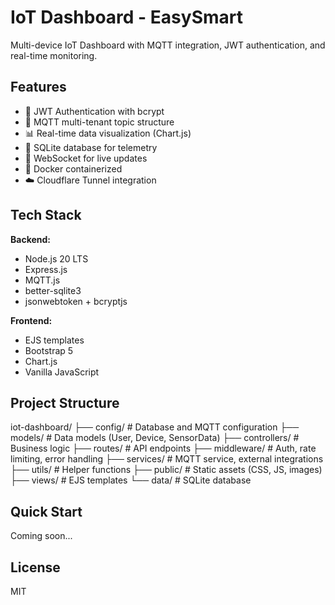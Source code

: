 # IoT Dashboard - EasySmart

Multi-device IoT Dashboard with MQTT integration, JWT authentication, and real-time monitoring.

## Features

- 🔐 JWT Authentication with bcrypt
- 📡 MQTT multi-tenant topic structure
- 📊 Real-time data visualization (Chart.js)
- 💾 SQLite database for telemetry
- 🔌 WebSocket for live updates
- 🐳 Docker containerized
- ☁️ Cloudflare Tunnel integration

## Tech Stack

**Backend:**
- Node.js 20 LTS
- Express.js
- MQTT.js
- better-sqlite3
- jsonwebtoken + bcryptjs

**Frontend:**
- EJS templates
- Bootstrap 5
- Chart.js
- Vanilla JavaScript

## Project Structure


iot-dashboard/
├── config/          # Database and MQTT configuration
├── models/          # Data models (User, Device, SensorData)
├── controllers/     # Business logic
├── routes/          # API endpoints
├── middleware/      # Auth, rate limiting, error handling
├── services/        # MQTT service, external integrations
├── utils/           # Helper functions
├── public/          # Static assets (CSS, JS, images)
├── views/           # EJS templates
└── data/            # SQLite database

## Quick Start

Coming soon...

## License

MIT
